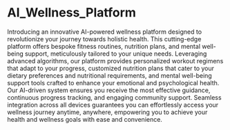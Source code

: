 # AI_Wellness_Platform
Introducing an innovative AI-powered wellness platform designed to revolutionize your journey towards holistic health. This cutting-edge platform offers bespoke fitness routines, nutrition plans, and mental well-being support, meticulously tailored to your unique needs. Leveraging advanced algorithms, our platform provides personalized workout regimens that adapt to your progress, customized nutrition plans that cater to your dietary preferences and nutritional requirements, and mental well-being support tools crafted to enhance your emotional and psychological health. Our AI-driven system ensures you receive the most effective guidance, continuous progress tracking, and engaging community support. Seamless integration across all devices guarantees you can effortlessly access your wellness journey anytime, anywhere, empowering you to achieve your health and wellness goals with ease and convenience.
